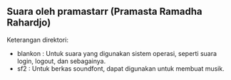 ## Suara oleh pramastarr (Pramasta Ramadha Rahardjo)

Keterangan direktori:
- blankon : Untuk suara yang digunakan sistem operasi, seperti suara login, logout, dan sebagainya.
- sf2 : Untuk berkas soundfont, dapat digunakan untuk membuat musik.
